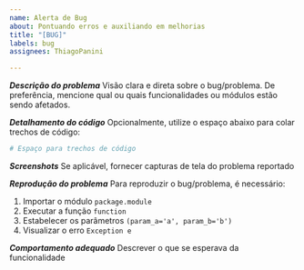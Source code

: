 ```yaml
---
name: Alerta de Bug
about: Pontuando erros e auxiliando em melhorias
title: "[BUG]"
labels: bug
assignees: ThiagoPanini

---
```


**_Descrição do problema_**
Visão clara e direta sobre o bug/problema. De preferência, mencione qual ou quais funcionalidades ou módulos estão sendo afetados. 

**_Detalhamento do código_**
Opcionalmente, utilize o espaço abaixo para colar trechos de código:
```python
# Espaço para trechos de código
```

**_Screenshots_**
Se aplicável, fornecer capturas de tela do problema reportado

**_Reprodução do problema_**
Para reproduzir o bug/problema, é necessário:
1. Importar o módulo ```package.module```
2. Executar a função ```function```
3. Estabelecer os parâmetros ```(param_a='a', param_b='b')```
4. Visualizar o erro ```Exception e```

**_Comportamento adequado_**
Descrever o que se esperava da funcionalidade
